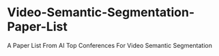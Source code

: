 # Video-Semantic-Segmentation-Paper-List
A  Paper List From AI Top Conferences For Video Semantic Segmentation
